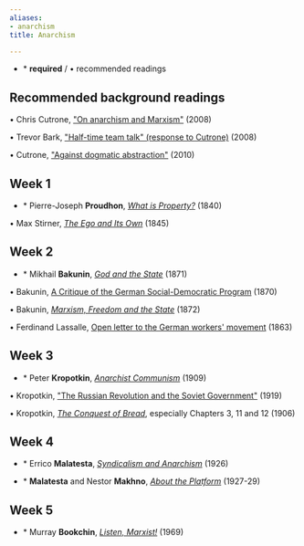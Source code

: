```yaml
---
aliases:
- anarchism
title: Anarchism

---
```

* \* **required** / • recommended readings

## Recommended background readings

• Chris Cutrone, <a href="/2008/02/01/organization-political-action-history-and-consciousness-on-anarchism-and-marxism/" target="_blank">"On anarchism and Marxism"</a> (2008)

• Trevor Bark, <a href="/2008/04/01/half-time-team-talk-mayday-uk-response-on-anarchism-and-marxism/" target="_blank">"Half-time team talk" (response to Cutrone)</a> (2008)

• Cutrone, <a href="/2010/07/01/against-dogmatic-abstraction/" target="_blank">"Against dogmatic abstraction"</a> (2010)


## Week 1
* \* Pierre-Joseph **Proudhon**, <a href="https://www.marxists.org/reference/subject/economics/proudhon/property/" target="_blank">_What is Property?_</a> (1840)

• Max Stirner, <a href="https://theanarchistlibrary.org/library/max-stirner-the-ego-and-his-own" target="_blank">_The Ego and Its Own_</a> (1845)


## Week 2
* \* Mikhail **Bakunin**, <a href="https://www.marxists.org/reference/archive/bakunin/works/godstate/index.htm" target="_blank">_God and the State_</a> (1871)

• Bakunin, <a href="https://libcom.org/library/a-critique-of-the-german-social-democratic-program-bakunin" target="_blank">A Critique of the German Social-Democratic Program</a> (1870)

• Bakunin, <a href="https://www.marxists.org/reference/archive/bakunin/works/mf-state/index.htm" target="_blank">_Marxism, Freedom and the State_</a> (1872)

• Ferdinand Lassalle, <a href="/file/readings/lassalle_openletter1863.pdf" target="_blank">Open letter to the German workers' movement</a> (1863)


## Week 3
* \* Peter **Kropotkin**, <a href="https://dwardmac.pitzer.edu/anarchist_archives/kropotkin/revpamphlets/anarchistcommunism.html" target="_blank">_Anarchist Communism_</a> (1909)

• Kropotkin, <a href="https://www.marxists.org/reference/archive/kropotkin-peter/1910s/19_04_28.htm" target="_blank">"The Russian Revolution and the Soviet Government"</a> (1919)

• Kropotkin, <a href="https://dwardmac.pitzer.edu/anarchist_archives/kropotkin/conquest/toc.html" target="_blank">_The Conquest of Bread_</a>, especially Chapters 3, 11 and 12 (1906)


## Week 4

* \* Errico **Malatesta**, <a href="https://dwardmac.pitzer.edu/Anarchist_Archives/malatesta/syndicalism.html" target="_blank">_Syndicalism and Anarchism_</a> (1926)

* \* **Malatesta** and Nestor **Makhno**, <a href="https://theanarchistlibrary.org/library/errico-malatesta-and-nestor-makhno-about-the-platform" target="_blank">_About the Platform_</a> (1927-29)


## Week 5

* \* Murray **Bookchin**, <a href="/file/readings/bookchinmurray_listenmarxist.pdf">_Listen, Marxist!_</a> (1969)
